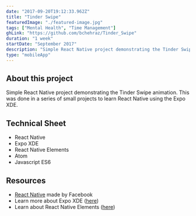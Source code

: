 ```yaml
---
date: "2017-09-20T19:12:33.962Z"
title: "Tinder Swipe"
featuredImage: "./featured-image.jpg"
tags: ["Mental Health", "Time Management"]
ghLink: "https://github.com/bchehraz/Tinder_Swipe"
duration: "1 week"
startDate: "September 2017"
description: "Simple React Native project demonstrating the Tinder Swipe animation"
type: "mobileApp"
---
```

<section>
<h2>About this project</h2>
<p>
  Simple React Native project demonstrating the Tinder Swipe animation. This was done in a series of small projects to learn React Native using the Expo XDE.
</p>
</section>
<section>
<h2>Technical Sheet</h2>
<ul>
  <li>React Native</li>
  <li>Expo XDE</li>
  <li>React Native Elements</li>
  <li>Atom</li>
  <li>Javascript ES6</li>
</ul>
</section>
<section>
  <h2>Resources</h2>
  <ul>
    <li><a href="https://facebook.github.io/react-native/">React Native</a> made by Facebook</li>
    <li>Learn more about Expo XDE (<a href="https://expo.io">here</a>)</li>
    <li>Learn about React Native Elements (<a href="https://react-native-elements.github.io/react-native-elements/">here</a>)</li>
  </ul>
</section>
